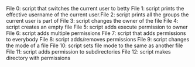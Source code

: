 File 0: script that switches the current user to betty
File 1: script prints the effective username of the current user.File 2: script prints all the groups the current user is part of
File 3: script changes the owner of the file
File 4: script creates an empty file
File 5: script adds execute permission to owner
File 6: script adds multiple permissions
File 7: script that adds permissions to everybody
File 8: script adds/removes permissions
File 9: script changes the mode of a file
File 10: script sets file mode to the same as another file
File 11: script adds permission to subdirectories
File 12: script makes directory with permissions
